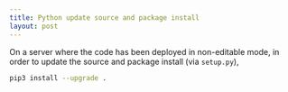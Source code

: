 ```yaml
---
title: Python update source and package install
layout: post
---
```


On a server where the code has been deployed in non-editable mode, in order to update the source and package install (via `setup.py`),

```sh
pip3 install --upgrade .
```
